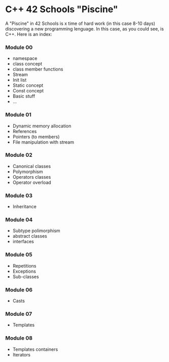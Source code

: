 # C++ 42 Schools "Piscine"

A "Piscine" in 42 Schools is x time of hard work (in this case 8-10 days) discovering a new programming lenguage. In this case, as you could see, is C++. Here is an index:

### Module 00
- namespace
- class concept
- class member functions
- Stream
- Init list
- Static concept
- Const concept
- Basic stuff
- ...
### Module 01
- Dynamic memory allocation
- References
- Pointers (to members)
- File manipulation with stream
### Module 02
- Canonical classes
- Polymorphism
- Operators classes
- Operator overload
### Module 03
- Inheritance
### Module 04
- Subtype polimorphism
- abstract classes
- interfaces
### Module 05
- Repetitions
- Exceptions
- Sub-classes
### Module 06
- Casts
### Module 07
- Templates
### Module 08
- Templates containers
- Iterators
